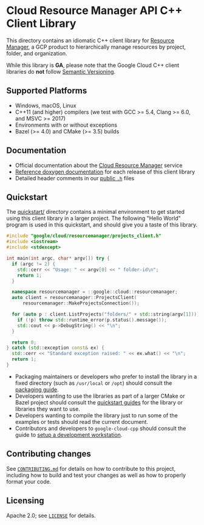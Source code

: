# Cloud Resource Manager API C++ Client Library

This directory contains an idiomatic C++ client library for
[Resource Manager][cloud-product], a GCP product to hierarchically manage
resources by project, folder, and organization.

While this library is **GA**, please note that the Google Cloud C++ client libraries do **not** follow
[Semantic Versioning](https://semver.org/).

## Supported Platforms

* Windows, macOS, Linux
* C++11 (and higher) compilers (we test with GCC >= 5.4, Clang >= 6.0, and
  MSVC >= 2017)
* Environments with or without exceptions
* Bazel (>= 4.0) and CMake (>= 3.5) builds

## Documentation

* Official documentation about the [Cloud Resource Manager][cloud-service-docs] service
* [Reference doxygen documentation][doxygen-link] for each release of this
  client library
* Detailed header comments in our [public `.h`][source-link] files

[cloud-product]: https://cloud.google.com/resource-manager
[cloud-service-docs]: https://cloud.google.com/resource-manager/docs
[doxygen-link]: https://googleapis.dev/cpp/google-cloud-resourcemanager/latest/
[source-link]: https://github.com/googleapis/google-cloud-cpp/tree/main/google/cloud/resourcemanager

## Quickstart

The [quickstart/](quickstart/README.md) directory contains a minimal environment
to get started using this client library in a larger project. The following
"Hello World" program is used in this quickstart, and should give you a taste of
this library.

<!-- inject-quickstart-start -->
```cc
#include "google/cloud/resourcemanager/projects_client.h"
#include <iostream>
#include <stdexcept>

int main(int argc, char* argv[]) try {
  if (argc != 2) {
    std::cerr << "Usage: " << argv[0] << " folder-id\n";
    return 1;
  }

  namespace resourcemanager = ::google::cloud::resourcemanager;
  auto client = resourcemanager::ProjectsClient(
      resourcemanager::MakeProjectsConnection());

  for (auto p : client.ListProjects("folders/" + std::string(argv[1]))) {
    if (!p) throw std::runtime_error(p.status().message());
    std::cout << p->DebugString() << "\n";
  }

  return 0;
} catch (std::exception const& ex) {
  std::cerr << "Standard exception raised: " << ex.what() << "\n";
  return 1;
}
```
<!-- inject-quickstart-end -->

* Packaging maintainers or developers who prefer to install the library in a
  fixed directory (such as `/usr/local` or `/opt`) should consult the
  [packaging guide](/doc/packaging.md).
* Developers wanting to use the libraries as part of a larger CMake or Bazel
  project should consult the [quickstart guides](#quickstart) for the library
  or libraries they want to use.
* Developers wanting to compile the library just to run some of the examples or
  tests should read the current document.
* Contributors and developers to `google-cloud-cpp` should consult the guide to
  [setup a development workstation][howto-setup-dev-workstation].

[howto-setup-dev-workstation]: /doc/contributor/howto-guide-setup-development-workstation.md

## Contributing changes

See [`CONTRIBUTING.md`](/CONTRIBUTING.md) for details on how to
contribute to this project, including how to build and test your changes
as well as how to properly format your code.

## Licensing

Apache 2.0; see [`LICENSE`](/LICENSE) for details.
